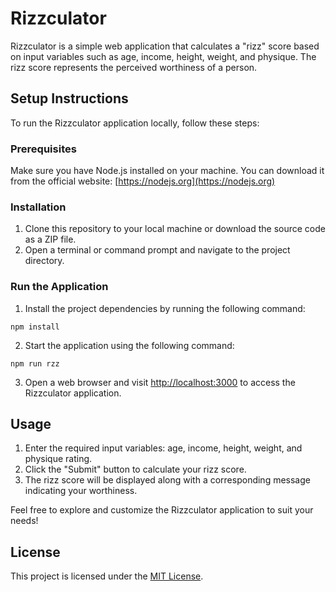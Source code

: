 # Rizzculator

Rizzculator is a simple web application that calculates a "rizz" score based on input variables such as age, income, height, weight, and physique. The rizz score represents the perceived worthiness of a person.

## Setup Instructions

To run the Rizzculator application locally, follow these steps:

### Prerequisites

Make sure you have Node.js installed on your machine. You can download it from the official website: [https://nodejs.org](https://nodejs.org)

### Installation

1. Clone this repository to your local machine or download the source code as a ZIP file.
2. Open a terminal or command prompt and navigate to the project directory.

### Run the Application

1. Install the project dependencies by running the following command:

```npm install```

2. Start the application using the following command:

```npm run rzz```


3. Open a web browser and visit [http://localhost:3000](http://localhost:3000) to access the Rizzculator application.

## Usage

1. Enter the required input variables: age, income, height, weight, and physique rating.
2. Click the "Submit" button to calculate your rizz score.
3. The rizz score will be displayed along with a corresponding message indicating your worthiness.

Feel free to explore and customize the Rizzculator application to suit your needs!

## License

This project is licensed under the [MIT License](LICENSE).
